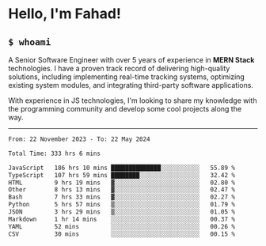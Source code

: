 <h1>Hello, I'm Fahad!</h1>

<h2><code>$ whoami</code></h2>

A Senior Software Engineer with over 5 years of experience in **MERN Stack** technologies. I have a proven track record of delivering high-quality solutions, including implementing real-time tracking systems, optimizing existing system modules, and integrating third-party software applications.

With experience in JS technologies, I'm looking to share my knowledge with the programming community and develop some cool projects along the way.

---

<!--START_SECTION:waka-->

```txt
From: 22 November 2023 - To: 22 May 2024

Total Time: 333 hrs 6 mins

JavaScript   186 hrs 10 mins ██████████████░░░░░░░░░░░   55.89 %
TypeScript   107 hrs 59 mins ████████░░░░░░░░░░░░░░░░░   32.42 %
HTML         9 hrs 19 mins   ▓░░░░░░░░░░░░░░░░░░░░░░░░   02.80 %
Other        8 hrs 13 mins   ▓░░░░░░░░░░░░░░░░░░░░░░░░   02.47 %
Bash         7 hrs 33 mins   ▓░░░░░░░░░░░░░░░░░░░░░░░░   02.27 %
Python       5 hrs 57 mins   ▒░░░░░░░░░░░░░░░░░░░░░░░░   01.79 %
JSON         3 hrs 29 mins   ▒░░░░░░░░░░░░░░░░░░░░░░░░   01.05 %
Markdown     1 hr 14 mins    ░░░░░░░░░░░░░░░░░░░░░░░░░   00.37 %
YAML         52 mins         ░░░░░░░░░░░░░░░░░░░░░░░░░   00.26 %
CSV          30 mins         ░░░░░░░░░░░░░░░░░░░░░░░░░   00.15 %
```

<!--END_SECTION:waka-->

<!--
**heyFahad/heyFahad** is a ✨ _special_ ✨ repository because its `README.md` (this file) appears on your GitHub profile.

Here are some ideas to get you started:

- 🔭 I’m currently working on ...
- 🌱 I’m currently learning ...
- 👯 I’m looking to collaborate on ...
- 🤔 I’m looking for help with ...
- 💬 Ask me about ...
- 📫 How to reach me: ...
- 😄 Pronouns: ...
- ⚡ Fun fact: ...
-->
